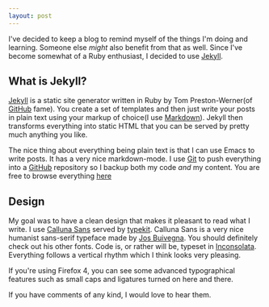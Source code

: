 ```yaml
---
layout: post
---
```


I've decided to keep a blog to remind myself of the things I'm doing
and learning. Someone else *might* also benefit from that as
well. Since I've become somewhat of a Ruby enthusiast, I decided to
use [Jekyll][].

## What is Jekyll?

[Jekyll][] is a static site generator written in Ruby by Tom
Preston-Werner(of [GitHub][] fame). You create a set of templates and
then just write your posts in plain text using your
markup of choice(I use [Markdown][]). Jekyll then transforms everything
into static HTML that you can be served by pretty much anything you like.

The nice thing about everything being plain text is that I can use
Emacs to write posts. It has a very nice markdown-mode. I use [Git][]
to push  everything into a [GitHub][] repository so I backup both my
code *and* my content. You are free to browse everything [here][1]

## Design

My goal was to have a clean design that makes it pleasant to read what
I write. I use [Calluna Sans][cs] served by [typekit][]. Calluna Sans
is a very nice humanist sans-serif typeface made by [Jos
Buivegna][jb]. You should definitely check out his other fonts. Code
is, or rather will be, typeset in [<span
class="inconsolata">Inconsolata</span>][i]. Everything follows a
vertical rhythm which I think looks very pleasing.

If you're using Firefox 4, you can see some advanced
typographical features such as small caps and ligatures turned on here
and there.

If you have comments of any kind, I would love to hear them.

[Jekyll]: <https://github.com/mojombo/jekyll>
[Markdown]: <http://daringfireball.net/projects/markdown/>
[Git]: <http://git-scm.com/>
[Github]: <https://www.github.com>
[Heroku]: <http://www.heroku.com>
[cs]: <http://www.josbuivenga.demon.nl/calluna.html>
[jb]: <http://www.josbuivenga.demon.nl/index.html>
[typekit]: <http://www.typekit.com>
[i]:<http://www.levien.com/type/myfonts/inconsolata.html>
[1]: <https://github.com/miloshadzic/miloshadzic.com>
